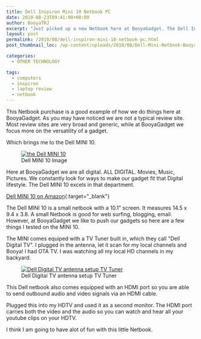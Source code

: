 ```yaml
---
title: Dell Inspiron Mini 10 Netbook PC
date: 2010-08-23T09:41:00+00:00
author: BooyaTRJ
excerpt: "Just picked up a new Netbook here at BooyaGadget. The Dell Inspiron Mini 10 Netbook PC with Intel Atom Z530 Processor. "
layout: post
permalink: /2010/08/dell-inspiron-mini-10-netbook-pc.html
post_thumbnail_loc: /wp-content/uploads/2010/08/Dell-Mini-Netbook-Booya-Gadget-thumb.jpg

categories:
  - OTHER TECHNOLOGY

tags:
  - computers
  - inspiron
  - laptop review
  - netbook
---
```

This Netbook purchase is a good example of how we do things here at BooyaGadget. As you may have noticed we are not a typical review site. Most review sites are very broad and generic, while at BooyaGadget we focus more on the versatility of a gadget.

Which brings me to the Dell MINI 10.
<figure>
	<a href="{{ site.cdn-url }}/wp-content/uploads/2010/08/Dell-Mini-Netbook-Booya-Gadget.jpg">
    <img src="{{ site.cdn-url }}/wp-content/uploads/2010/08/Dell-Mini-Netbook-Booya-Gadget.jpg" 
         alt="the Dell MINI 10" title="the Dell MINI 10"></a>
	<figcaption>Dell MINI 10 Image</figcaption>
</figure>

Here at BooyaGadget we are all digital. ALL DIGITAL. Movies, Music, Pictures. We constantly look for ways to make our gadget fit that Digital lifestyle. The Dell MINI 10 excels in that department.

[Dell MINI 10 on Amazon](http://amzn.to/2isQLr6){:target="_blank"}

The Dell MINI 10 is a small netbook with a 10.1" screen. It measures 14.5 x 9.4 x 3.8. A small Netbook is good for web surfing, blogging, email. However, at BooyaGadget we like to push our gadgets so here are a few things I tested on the MINI 10.

The MINI comes equiped with a TV Tuner built in, which they call "Dell Digital TV". I plugged in the antenna, let it scan for my local channels and Booya! I had OTA TV. I was watching all my local HD channels in my backyard.
<figure>
	<a href="{{ site.cdn-url }}/wp-content/uploads/2010/08/DeDell-Inspiron-Netbook-with-HDMI-and-TV-Tuner-Booya-Gadget.jpg">
    <img src="{{ site.cdn-url }}/wp-content/uploads/2010/08/Dell-Inspiron-Netbook-with-HDMI-and-TV-Tuner-Booya-Gadget.jpg" 
         alt="Dell Digital TV antenna setup TV Tuner" title="Dell Digital TV antenna setup TV Tuner"></a>
	<figcaption>Dell Digital TV antenna setup TV Tuner</figcaption>
</figure>
This Dell netbook also comes equipped with an HDMI port so you are able to send outbound audio and video signals via an HDMI cable.

Plugged this into my HDTV and used it as a second monitor. The HDMI port carries both the video and the audio so you can watch and hear all your youtube clips on your HDTV.

I think I am going to have alot of fun with this little Netbook.
